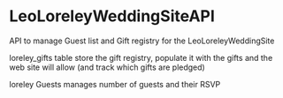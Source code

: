 # LeoLoreleyWeddingSiteAPI

API to manage Guest list and Gift registry for the LeoLoreleyWeddingSite

loreley_gifts table store the gift registry, populate it with the gifts and the web site will allow (and track which gifts are pledged)

loreley Guests manages number of guests and their RSVP